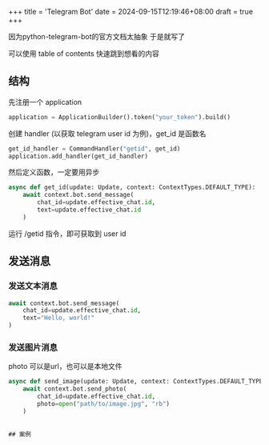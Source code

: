 +++
title = 'Telegram Bot'
date = 2024-09-15T12:19:46+08:00
draft = true
+++

因为python-telegram-bot的官方文档太抽象 于是就写了

<!--more-->

可以使用 table of contents 快速跳到想看的内容

## 结构

先注册一个 application

```python
application = ApplicationBuilder().token("your_token").build()
```

创建 handler (以获取 telegram user id 为例)，get_id 是函数名

```python
get_id_handler = CommandHandler("getid", get_id)
application.add_handler(get_id_handler)
```

然后定义函数，一定要用异步

```python
async def get_id(update: Update, context: ContextTypes.DEFAULT_TYPE):
    await context.bot.send_message(
        chat_id=update.effective_chat.id,
        text=update.effective_chat.id
    )
```

运行 /getid 指令，即可获取到 user id

## 发送消息

### 发送文本消息

```python
await context.bot.send_message(
    chat_id=update.effective_chat.id,
    text="Hello, world!"
)
```

### 发送图片消息

photo 可以是url，也可以是本地文件

```python
async def send_image(update: Update, context: ContextTypes.DEFAULT_TYPE):
    await context.bot.send_photo(
        chat_id=update.effective_chat.id,
        photo=open("path/to/image.jpg", "rb")
    )
```


```

## 案例